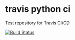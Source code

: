 # travis python ci
Test repository for Travis CI/CD

[![Build Status](https://travis-ci.org/mdyzma/travis_python_test.svg?branch=master)](https://travis-ci.org/mdyzma/travis_python_test)